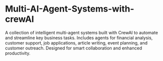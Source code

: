 # Multi-AI-Agent-Systems-with-crewAI
A collection of intelligent multi-agent systems built with CrewAI to automate and streamline key business tasks. Includes agents for financial analysis, customer support, job applications, article writing, event planning, and customer outreach. Designed for smart collaboration and enhanced productivity.
